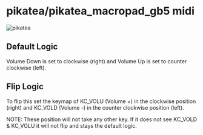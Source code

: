 # pikatea/pikatea_macropad_gb5 midi

![pikatea](https://i.imgur.com/UpcSHLi.png)

## Default Logic

Volume Down is set to clockwise (right) and Volume Up is set to counter clockwise (left).

## Flip Logic

To flip this set the keymap of KC_VOLU (Volume +) in the clockwise position (right) and KC_VOLD (Volume -) in the counter clockwise position (left).

NOTE: These position will not take any other key. If it does not see KC_VOLD & KC_VOLU it will not flip and stays the default logic.
